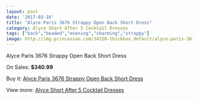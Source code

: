 ```yaml
---
layout: post
date: '2017-03-10'
title: "Alyce Paris 3676 Strappy Open Back Short Dress"
category: Alyce Short After 5 Cocktail Dresses
tags: ["back","beaded","evening","charming","strappy"]
image: http://img.princessan.com/34338-thickbox_default/alyce-paris-3676-strappy-open-back-short-dress.jpg
---
```

Alyce Paris 3676 Strappy Open Back Short Dress

On Sales: **$340.99**
<a href="https://www.princessan.com/en/16071-alyce-paris-3676-strappy-open-back-short-dress.html"><amp-img layout="responsive" width="600" height="600" src="//img.princessan.com/34338-thickbox_default/alyce-paris-3676-strappy-open-back-short-dress.jpg" alt="Alyce Paris 3676 Strappy Open Back Short Dress 0" /></a>
<a href="https://www.princessan.com/en/16071-alyce-paris-3676-strappy-open-back-short-dress.html"><amp-img layout="responsive" width="600" height="600" src="//img.princessan.com/34339-thickbox_default/alyce-paris-3676-strappy-open-back-short-dress.jpg" alt="Alyce Paris 3676 Strappy Open Back Short Dress 1" /></a>

Buy it: [Alyce Paris 3676 Strappy Open Back Short Dress](https://www.princessan.com/en/16071-alyce-paris-3676-strappy-open-back-short-dress.html "Alyce Paris 3676 Strappy Open Back Short Dress")

View more: [Alyce Short After 5 Cocktail Dresses](https://www.princessan.com/en/132- "Alyce Short After 5 Cocktail Dresses")